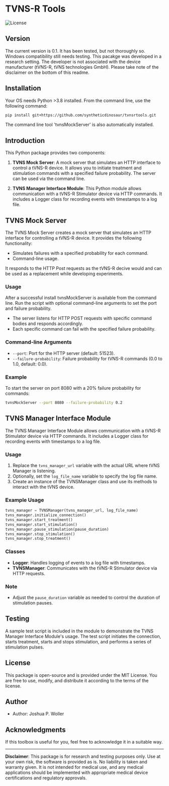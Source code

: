 # TVNS-R Tools

![License](https://img.shields.io/badge/license-MIT-blue.svg)

## Version
The current version is 0.1. It has been tested, but not thoroughly so.
Windows compatibility still needs testing.
This pacakge was developed in a research setting. The developer is not associated with the device manufacturer (tVNS-R, tVNS technologies GmbH). Please take note of the disclaimer on the bottom of this readme.

## Installation
Your OS needs Python >3.8 installed.
From the command line, use the following command:

```bash
pip install git+https://github.com/syntheticdinosaur/tvnsrtools.git
```

The command line tool 'tvnsMockServer' is also automatically installed.

## Introduction

This Python package provides two components:

1. **TVNS Mock Server**: A mock server that simulates an HTTP interface to control a tVNS-R device. It allows you to initiate treatment and stimulation commands with a specified failure probability. The server can be used via the command line.

2. **TVNS Manager Interface Module**: This Python module allows communication with a tVNS-R Stimulator device via HTTP commands. It includes a Logger class for recording events with timestamps to a log file.

## TVNS Mock Server

The TVNS Mock Server creates a mock server that simulates an HTTP interface for controlling a tVNS-R device. It provides the following functionality:

- Simulates failures with a specified probability for each command.
- Command-line usage.

It responds to the HTTP Post requests as the tVNS-R decive would and can be used as a replacement while developing experiments.

### Usage
After a successful install tvnsMockServer is available from the command line.
Run the script with optional command-line arguments to set the port and failure probability.

- The server listens for HTTP POST requests with specific command bodies and responds accordingly.
- Each specific command can fail with the specified failure probability.

### Command-line Arguments

- `--port`: Port for the HTTP server (default: 51523).
- `--failure-probability`: Failure probability for tVNS-R commands (0.0 to 1.0, default: 0.0).

### Example

To start the server on port 8080 with a 20% failure probability for commands:

```bash
tvnsMockServer --port 8080 --failure-probability 0.2
```

## TVNS Manager Interface Module

The TVNS Manager Interface Module allows communication with a tVNS-R Stimulator device via HTTP commands. It includes a Logger class for recording events with timestamps to a log file.

### Usage

1. Replace the `tvns_manager_url` variable with the actual URL where tVNS Manager is listening.
2. Optionally, set the `log_file_name` variable to specify the log file name.
3. Create an instance of the TVNSManager class and use its methods to interact with the tVNS device.

### Example Usage

```python
tvns_manager = TVNSManager(tvns_manager_url, log_file_name)
tvns_manager.initialize_connection()
tvns_manager.start_treatment()
tvns_manager.start_stimulation()
tvns_manager.pause_stimulation(pause_duration)
tvns_manager.stop_stimulation()
tvns_manager.stop_treatment()
```

### Classes

- **Logger**: Handles logging of events to a log file with timestamps.
- **TVNSManager**: Communicates with the tVNS-R Stimulator device via HTTP requests.

### Note

- Adjust the `pause_duration` variable as needed to control the duration of stimulation pauses.

## Testing

A sample test script is included in the module to demonstrate the TVNS Manager Interface Module's usage. The test script initiates the connection, starts treatment, starts and stops stimulation, and performs a series of stimulation pulses.

## License

This package is open-source and is provided under the MIT License. You are free to use, modify, and distribute it according to the terms of the license.

## Author

- Author: Joshua P. Woller

## Acknowledgments

If this toolbox is useful for you, feel free to acknowledge it in a suitable way.

---

**Disclaimer**: This package is for research and testing purposes only. Use at your own risk, the software is provided as is. No liability is taken and warranty given. It is not intended for medical use, and any medical applications should be implemented with appropriate medical device certifications and regulatory approvals.
